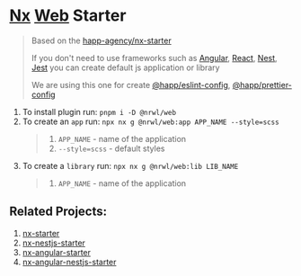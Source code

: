 # [Nx](https://nx.dev/) [Web](https://nx.dev/latest/angular/plugins/web/overview) Starter
 
> Based on the [happ-agency/nx-starter](https://github.com/happ-agency/nx-starter) 
>
> If you don't need to use frameworks such as [Angular](https://angular.io/), [React](https://ru.reactjs.org/), [Nest](https://nestjs.com/), [Jest](https://jestjs.io/) you can create default js application or library
> 
> We are using this one for create [@happ/eslint-config](), [@happ/prettier-config]()

1. To install plugin run: `pnpm i -D @nrwl/web`
2. To create an `app` run: `npx nx g @nrwl/web:app APP_NAME --style=scss`
   > 1. `APP_NAME` - name of the application
   > 2. `--style=scss` - default styles
3. To create a `library` run: `npx nx g @nrwl/web:lib LIB_NAME`
   > 1. `APP_NAME` - name of the application

## Related Projects:
1. [nx-starter](https://github.com/happ-agency/nx)
2. [nx-nestjs-starter](https://github.com/happ-agency/nx-nestjs-starter)
3. [nx-angular-starter](https://github.com/happ-agency/nx-angular-starter)
4. [nx-angular-nestjs-starter](https://github.com/happ-agency/nx-angular-nestjs-starter)
